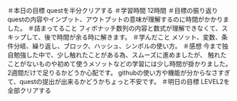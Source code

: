 ＃本日の目標
  questを半分クリアする
＃学習時間
  12時間
＃目標の振り返り
  questの内容やインプット、アウトプットの意味が理解するのに時間がかかりました。
＃詰まってること
  フィボナッチ数列の内容と数式が理解できなくて、スキップして、後で時間が余る時に解きます。
＃学んだこと
  メソット、変数、条件分岐、繰り返し、ブロック、ハッシュ、シンボルの使い方。
＃感想
  今まで独自勉強した中で、少し触れたことがある為、スムーズに進めましたが、
  触れたことがないものや初めて使うメソットなどの学習には少し時間が掛かりました。
  2週間だけで足りるかどうか心配です。
  githubの使い方や機能が分からなさすぎて、questの提出が出来るかどうかちょっと不安です。
＃明日の目標
  LEVEL2を全部クリアする
